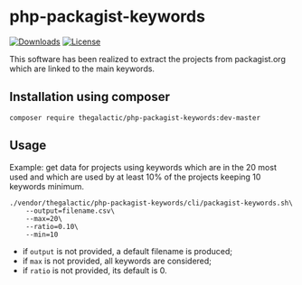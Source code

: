 php-packagist-keywords
======================
[![Downloads](https://img.shields.io/packagist/dt/thegalactic/php-packagist-keywords.svg)](https://packagist.org/packages/thegalactic/php-packagist-keywords)
[![License](https://img.shields.io/packagist/l/thegalactic/php-packagist-keywords.svg)](http://www.cecill.info/licences/Licence_CeCILL-B_V1-en.html)

This software has been realized to extract the projects from packagist.org which are linked to the main keywords.

Installation using composer
---------------------------

~~~
composer require thegalactic/php-packagist-keywords:dev-master
~~~

Usage
-----

Example: get data for projects using keywords which are in the 20 most used and which are used by at least 10% of the projects keeping
10 keywords minimum.

~~~
./vendor/thegalactic/php-packagist-keywords/cli/packagist-keywords.sh\
    --output=filename.csv\
    --max=20\
    --ratio=0.10\
    --min=10
~~~

* if `output` is not provided, a default filename is produced;
* if `max` is not provided, all keywords are considered;
* if `ratio` is not provided, its default is 0.

